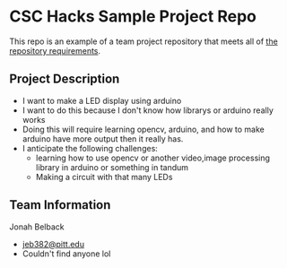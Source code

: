 # CSC Hacks Sample Project Repo

This repo is an example of a team project repository that meets all of [the repository requirements](https://www.notion.so/CSC-Hacks-901a62e005c8494fa342e0cc738101ad#da206965e3ed497f9bd6c1ceebd4fac9).

## Project Description
* I want to make a LED display using arduino
* I want to do this because I don't know how librarys or arduino really works
* Doing this will require learning opencv, arduino, and how to make arduino have more output then it really has.
* I anticipate the following challenges: 
  * learning how to use opencv or another video,image processing library in arduino or something in tandum
  * Making a circuit with that many LEDs

## Team Information
Jonah Belback
* jeb382@pitt.edu
* Couldn't find anyone lol

